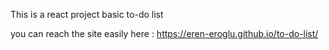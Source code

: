 This is a react project basic to-do list 

you can reach the site easily here : 
https://eren-eroglu.github.io/to-do-list/
